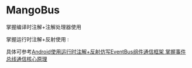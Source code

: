 # MangoBus

掌握编译时注解+注解处理器使用



掌握运行时注解+反射使用 :

具体可参考[Android使用运行时注解+反射仿写EventBus组件通信框架 掌握事件总线通信核心原理](https://blog.csdn.net/qq_30993595/article/details/90214212)
